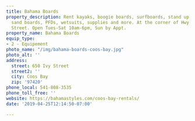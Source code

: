 ```yaml
---
title: Bahama Boards
property_description: Rent kayaks, boogie boards, surfboards, stand up paddleboards,
  sand boards, PFDs, wetsuits, supplies and more. At the corner of Hwy 101 and Ivy
  Street. Open Tues-Sat 10am-6pm, Sun by Appt.
property_name: Bahama Boards
equip_type:
- 2 - Equipement
photo_name: "/img/bahama-boards-coos-bay.jpg"
photo_alt: ''
address:
  street: 650 Ivy Street
  street2: ''
  city: Coos Bay
  zip: '97420'
phone_local: 541-808-3535
phone_toll_free: ''
website: https://bahamastyles.com/coos-bay-rentals/
date: '2019-04-25T12:14:50-07:00'

---
```

